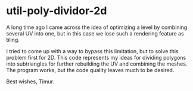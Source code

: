 # util-poly-dividor-2d
A long time ago I came across the idea of ​​optimizing a level by combining several UV into one, but in this case we lose such a rendering feature as tiling.

I tried to come up with a way to bypass this limitation, but to solve this problem first for 2D. This code represents my ideas for dividing polygons into subtriangles for further rebuilding the UV and combining the meshes. The program works, but the code quality leaves much to be desired.

Best wishes,
Timur.
